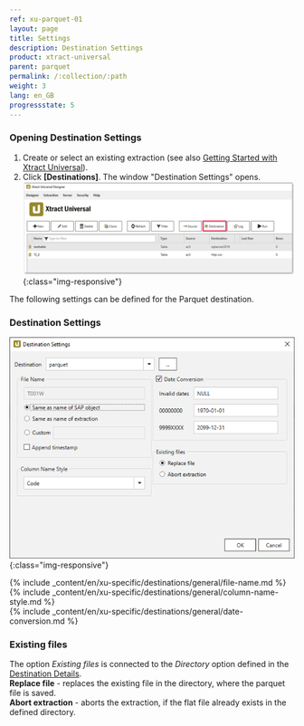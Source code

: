 ```yaml
---
ref: xu-parquet-01
layout: page
title: Settings
description: Destination Settings
product: xtract-universal
parent: parquet
permalink: /:collection/:path
weight: 3
lang: en_GB
progressstate: 5
---
```


### Opening Destination Settings

1. Create or select an existing extraction (see also [Getting Started with Xtract Universal](../../getting-started/define-a-table-extraction)).
2. Click **[Destinations]**. The window "Destination Settings" opens.
![Destination-settings](/img/content/xu/xu_designer_destination.png){:class="img-responsive"}

The following settings can be defined for the Parquet destination.  
  
### Destination Settings

![XU_parquet_Destination](/img/content/xu/parquet/parquet_destination_settings.png){:class="img-responsive"}

{% include _content/en/xu-specific/destinations/general/file-name.md %}
{% include _content/en/xu-specific/destinations/general/column-name-style.md %}        
{% include _content/en/xu-specific/destinations/general/date-conversion.md %}

### Existing files
The option *Existing files* is connected to the *Directory* option defined in the [Destination Details](../parquet#destination-details).<br>
**Replace file** - replaces the existing file in the directory, where the parquet file is saved.<br>
**Abort extraction** - aborts the extraction, if the flat file already exists in the defined directory.

